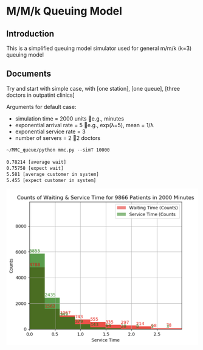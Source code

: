 
# M/M/k Queuing Model
Introduction
------------

This is a simplified queuing model simulator used for general m/m/k (k=3) queuing model



Documents
------------

Try and start with simple case, with [one station], [one queue], [three doctors in outpatint clinics] 

Arguments for default case:
* simulation time = 2000 units 🥥e.g., minutes
* exponential arrival rate = 5  🥥e.g., exp(λ=5), mean = 1/λ
* exponential service rate = 3 
* number of servers = 2 🥥2 doctors

```
~/MMC_queue/python mmc.py --simT 10000

0.78214 [average wait]
0.75758 [expect wait]
5.581 [average customer in system]
5.455 [expect customer in system]
```

![demo image](demo.png)
